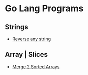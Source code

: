 # Go Lang Programs


## Strings

- [Reverse any string](https://replit.com/@1124ritesh/reverseastring)



## Array | Slices

- [Merge 2 Sorted Arrays](https://replit.com/@1124ritesh/merge-two-sorted-arrays)
